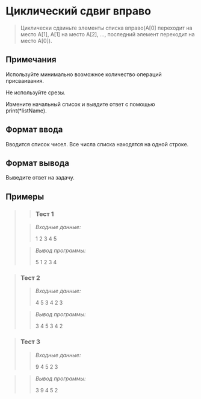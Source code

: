 #  Циклический сдвиг вправо


>Циклически сдвиньте элементы списка вправо(A[0] переходит на место A[1], A[1] на место A[2], ..., последний элемент переходит на место A[0]).
 

## Примечания

Используйте минимально возможное количество операций присваивания.

Не используйте срезы. 

Измените начальный список и вывдите ответ с помощью print(*listName).


## Формат ввода

Вводится список чисел. Все числа списка находятся на одной строке.

## Формат вывода

Выведите ответ на задачу.

 ## Примеры
>
> >### Тест 1
>
>>*Входные данные:*
>>
>>1 2 3 4 5
>>
>>
>>
>>
>> 
>>
>>
>>
>>
>> 
> 
>>*Вывод программы:*
>>
>>5 1 2 3 4 

>>

 
>### Тест 2
>
>>*Входные данные:*
>>
>>
>>
>>
>>4 5 3 4 2 3
>>
>>
>>
>> 
>>
>> 
>>
>>
>>
>>
>>
>
>>*Вывод программы:*
>>
>>3 4 5 3 4 2 



>### Тест 3
>>
>>*Входные данные:*
>>
>>
>>
>>9 4 5 2 3
>>
>>
>>
>> 
>>
>> 
>>
>>
>>

>>*Вывод программы:*
>>
>>3 9 4 5 2
>>
>>